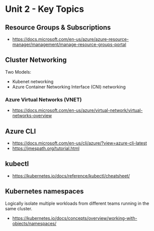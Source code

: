 # Unit 2 - Key Topics

## Resource Groups & Subscriptions

- https://docs.microsoft.com/en-us/azure/azure-resource-manager/management/manage-resource-groups-portal

## Cluster Networking

Two Models:
- Kubenet networking
- Azure Container Networking Interface (CNI) networking

### Azure Virtual Networks (VNET)

- https://docs.microsoft.com/en-us/azure/virtual-network/virtual-networks-overview

## Azure CLI

- https://docs.microsoft.com/en-us/cli/azure/?view=azure-cli-latest
- https://jmespath.org/tutorial.html

## kubectl

- https://kubernetes.io/docs/reference/kubectl/cheatsheet/

## Kubernetes namespaces

Logically isolate multiple workloads from different teams running in the same cluster.

- https://kubernetes.io/docs/concepts/overview/working-with-objects/namespaces/

